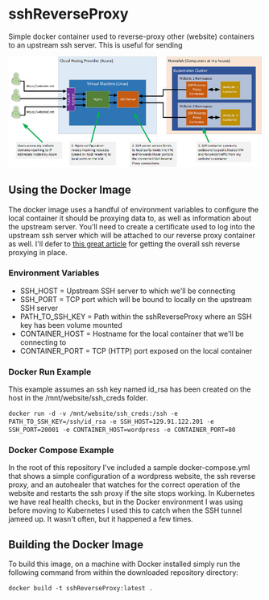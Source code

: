 # sshReverseProxy
Simple docker container used to reverse-proxy other (website) containers to an upstream ssh server.  This is useful for sending 

![Overview](./docs/Overview.jpg)

## Using the Docker Image

The docker image uses a handful of environment variables to configure the local container it should be proxying data to, as well as information about the upstream server.  You'll need to create a certificate used to log into the upstream ssh server which will be attached to our reverse proxy container as well.  I'll defer to [this great article](https://www.howtoforge.com/reverse-proxy-for-https-ssh-and-mysql-mariadb-using-nginx/) for getting the overall ssh reverse proxying in place.

### Environment Variables

- SSH_HOST = Upstream SSH server to which we'll be connecting
- SSH_PORT = TCP port which will be bound to locally on the upstream SSH server
- PATH_TO_SSH_KEY = Path within the sshReverseProxy where an SSH key has been volume mounted
- CONTAINER_HOST = Hostname for the local container that we'll be connecting to
- CONTAINER_PORT = TCP (HTTP) port exposed on the local container

### Docker Run Example

This example assumes an ssh key named id_rsa has been created on the host in the /mnt/website/ssh_creds folder.

```
docker run -d -v /mnt/website/ssh_creds:/ssh -e PATH_TO_SSH_KEY=/ssh/id_rsa -e SSH_HOST=129.91.122.201 -e SSH_PORT=20001 -e CONTAINER_HOST=wordpress -e CONTAINER_PORT=80
```

### Docker Compose Example

In the root of this repository I've included a sample docker-compose.yml that shows a simple configuration of a wordpress website, the ssh reverse proxy, and an autohealer that watches for the correct operation of the website and restarts the ssh proxy if the site stops working.  In Kubernetes we have real health checks, but in the Docker environment I was using before moving to Kubernetes I used this to catch when the SSH tunnel jameed up.  It wasn't often, but it happened a few times.


## Building the Docker Image

To build this image, on a machine with Docker installed simply run the following command from within the downloaded repository directory:

```
docker build -t sshReverseProxy:latest .
```